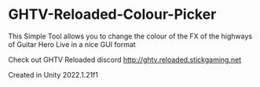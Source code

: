 # GHTV-Reloaded-Colour-Picker
This Simple Tool allows you to change the colour of the FX of the highways of Guitar Hero Live in a nice GUI format

Check out GHTV Reloaded discord http://ghtv.reloaded.stickgaming.net

Created in Unity 2022.1.21f1
